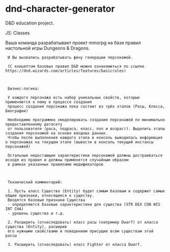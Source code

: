 # dnd-character-generator

D&D education project.

JS: Classes

Ваша команда разрабатывает проект mmorpg на базе правил настольной игры Dungeons & Dragons.

    
     И Вы вызвались разрабатывать фичу генерации персонажей.
    
     (С концептом базовых правил D&D можно ознакомиться по ссылке https://dnd.wizards.com/articles/features/basicrules)
    
     
    
     Бизнес-логика:
     
     У каждого персонажа есть набор уникальных свойств, которые применяются к нему в процессе создания
     процесс создания персонажа пока состоит из трёх этапов (Расы, Класса, Биографии)
    
     Необходимо программно смоделировать создание персонажей по минимально предоставленному датасету
     от пользователя (раса, подраса, класс, пол и возраст). Выделить этапы создания персонажей на основе вводных данных.
     Чтобы после выполнения каждого этапа в консоль выводилась информация о персонажах на текущем этапе (вывести в консоль текущий инстансы персонажей)
     
     Остальные недостающие характеристики персонажей должны достраиваться исходя из правил и должны применятся случайным образом
     в рамках указанных правилами модификаторов
     
     
    
     Технический комментарий:
     
     1. Пусть класс Существо (Entity) будет самым базовым и содержит самые общие признаки, относящиеся к существу.
     Вводятся базовые признаки Существа
     - определяются базовые характеристики для существа (STR DEX CON WIS INT CHA)
     - уровень существа и т.д.
     
     2. Расширить (отнаследовать) класс расы (например Dwarf) от класса существа (Entity), расширив
     его нужными свойствами и поведением присущие всем существам этой рассы
     
     3. Расширить (отнаследовать) класс Fighter от класса Dwarf.
